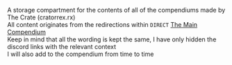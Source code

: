 A storage compartment for the contents of all of the compendiums made by The Crate (cratorrex.rx)<br>
All content originates from the redirections within `DIRECT` [The Main Compendium](https://discord.com/channels/488444879836413975/926940645027905576/926940646978248734)<br>
Keep in mind that all the wording is kept the same, I have only hidden the discord links with the relevant context<br>
I will also add to the compendium from time to time